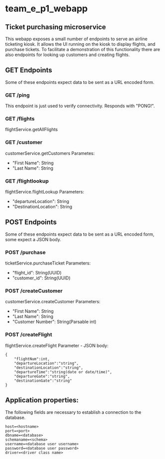 # team_e_p1_webapp
## Ticket purchasing microservice

This webapp exposes a small number of endpoints to serve an airline ticketing kiosk. It allows the UI running on the kiosk
to display flights, and purchase tickets. To facilitate a demonstration of this functionality there are also endpoints for
looking up customers and creating flights.


## GET Endpoints
 Some of these endpoints expect data to be sent as a URL encoded form.
 
 
### GET /ping
 This endpoint is just used to verify connectivity. Responds with "PONG!".
 
### GET /flights
 flightService.getAllFlights
 

### GET /customer
customerService.getCustomers
 Parametes:
 - "First Name": String
 - "Last Name": String

### GET /flightlookup
flightService.flightLookup
 Parameters:
 - "departureLocation": String
 - "DestinationLocation": String


## POST Endpoints
Some of these endpoints expect data to be sent as a URL encoded form, some expect a JSON body.

### POST /purchase
ticketService.purchaseTicket
 Parameters:
 - "flight_id": String(UUID)
 - "customer_id": String(UUID)

### POST /createCustomer
customerService.createCustomer
 Parameters:
 - "First Name": String
 - "Last Name": String
 - "Customer Number": String(Parsable int)

### POST /createFlight
flightService.createFlight
 Parameter - JSON body:
```
{
    "flightNum":int,
    "departureLocation":"string",
    "destinationLocation":"string",
    "departureTime":"string(date or date/time)",
    "departureGate":"string",
    "destinationGate":"string"
}
```


## Application properties:
The following fields are necessary to establish a connection to the database.

```
host=<hostname>
port=<port>
dbname=<database>
schemaname=<schema>
username=<database user username>
password=<database user password>
driver=<driver class name>
```
